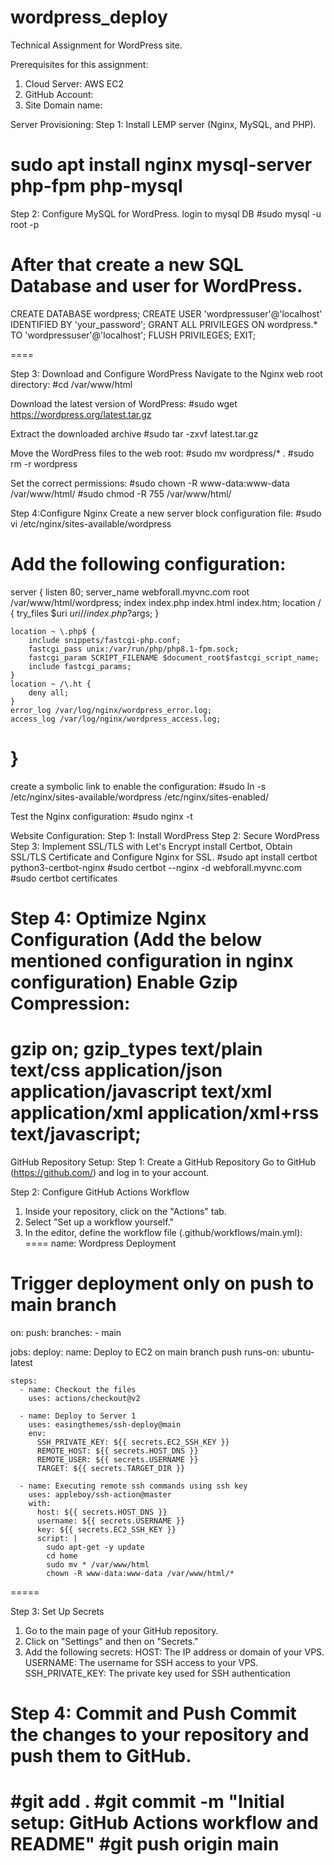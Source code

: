 # wordpress_deploy

Technical Assignment for WordPress site.

Prerequisites for this assignment:
1.	Cloud Server: AWS EC2
2.	GitHub Account:
3.	Site Domain name: 

Server Provisioning:
Step 1:  Install LEMP server (Nginx, MySQL, and PHP).
# sudo apt install nginx mysql-server php-fpm php-mysql
 

Step 2: Configure MySQL for WordPress.
login to mysql DB
#sudo mysql -u root -p
 

After that create a new SQL Database and user for WordPress.
===
CREATE DATABASE wordpress;
CREATE USER 'wordpressuser'@'localhost' IDENTIFIED BY 'your_password';
GRANT ALL PRIVILEGES ON wordpress.* TO 'wordpressuser'@'localhost';
FLUSH PRIVILEGES;
EXIT;
 
====

Step 3: Download and Configure WordPress
Navigate to the Nginx web root directory:
#cd /var/www/html

Download the latest version of WordPress:
#sudo wget https://wordpress.org/latest.tar.gz

Extract the downloaded archive
#sudo tar -zxvf latest.tar.gz

Move the WordPress files to the web root:
#sudo mv wordpress/* .
#sudo rm -r wordpress

Set the correct permissions:
#sudo chown -R www-data:www-data /var/www/html/
#sudo chmod -R 755 /var/www/html/

Step 4:Configure Nginx
Create a new server block configuration file:
#sudo vi /etc/nginx/sites-available/wordpress
 

Add the following configuration:
==
server {
    listen 80;
    server_name webforall.myvnc.com
    root /var/www/html/wordpress;
    index index.php index.html index.htm;
    location / {
        try_files $uri $uri/ /index.php?$args;
    }

    location ~ \.php$ {
        include snippets/fastcgi-php.conf;
        fastcgi_pass unix:/var/run/php/php8.1-fpm.sock;
        fastcgi_param SCRIPT_FILENAME $document_root$fastcgi_script_name;
        include fastcgi_params;
    }
    location ~ /\.ht {
        deny all;
    }
    error_log /var/log/nginx/wordpress_error.log;
    access_log /var/log/nginx/wordpress_access.log;
}
==
create a symbolic link to enable the configuration:
#sudo ln -s /etc/nginx/sites-available/wordpress /etc/nginx/sites-enabled/

Test the Nginx configuration:
#sudo nginx -t

Website Configuration:
Step 1: Install WordPress
Step 2: Secure WordPress
Step 3: Implement SSL/TLS with Let's Encrypt
install Certbot, Obtain SSL/TLS Certificate and Configure Nginx for SSL.
#sudo apt install certbot python3-certbot-nginx
#sudo certbot --nginx -d webforall.myvnc.com
#sudo certbot certificates

Step 4: Optimize Nginx Configuration (Add the below mentioned configuration in nginx configuration)
Enable Gzip Compression:
==
gzip on;
gzip_types text/plain text/css application/json application/javascript text/xml application/xml application/xml+rss text/javascript;
==

GitHub Repository Setup:
Step 1: Create a GitHub Repository
Go to GitHub (https://github.com/) and log in to your account.

Step 2: Configure GitHub Actions Workflow
1. Inside your repository, click on the "Actions" tab.
2. Select "Set up a workflow yourself."
3. In the editor, define the workflow file (.github/workflows/main.yml):
====
name: Wordpress Deployment

# Trigger deployment only on push to main branch
on:
  push:
    branches:
      - main

jobs:
  deploy:
    name: Deploy to EC2 on main branch push
    runs-on: ubuntu-latest

    steps:
      - name: Checkout the files
        uses: actions/checkout@v2

      - name: Deploy to Server 1
        uses: easingthemes/ssh-deploy@main
        env:
          SSH_PRIVATE_KEY: ${{ secrets.EC2_SSH_KEY }}
          REMOTE_HOST: ${{ secrets.HOST_DNS }}
          REMOTE_USER: ${{ secrets.USERNAME }}
          TARGET: ${{ secrets.TARGET_DIR }}

      - name: Executing remote ssh commands using ssh key
        uses: appleboy/ssh-action@master
        with:
          host: ${{ secrets.HOST_DNS }}
          username: ${{ secrets.USERNAME }}
          key: ${{ secrets.EC2_SSH_KEY }}
          script: |
            sudo apt-get -y update
            cd home
            sudo mv * /var/www/html
            chown -R www-data:www-data /var/www/html/*			

=====

Step 3: Set Up Secrets
1. Go to the main page of your GitHub repository.
2. Click on "Settings" and then on "Secrets."
3. Add the following secrets:
          HOST: The IP address or domain of your VPS.
          USERNAME: The username for SSH access to your VPS.
          SSH_PRIVATE_KEY: The private key used for SSH authentication

Step 4: Commit and Push
Commit the changes to your repository and push them to GitHub.
===
#git add .
#git commit -m "Initial setup: GitHub Actions workflow and README"
#git push origin main
===
